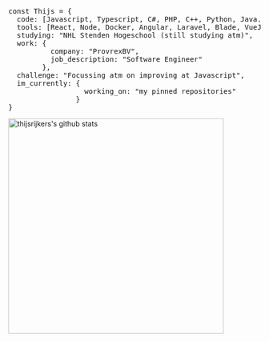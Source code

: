 <pre>const Thijs = {
  code: [Javascript, Typescript, C#, PHP, C++, Python, Java. Dart, SQL, CSS],
  tools: [React, Node, Docker, Angular, Laravel, Blade, VueJS, Unity, Flutter],
  studying: "NHL Stenden Hogeschool (still studying atm)",
  work: {
          company: "ProvrexBV",
          job_description: "Software Engineer"
        },
  challenge: "Focussing atm on improving at Javascript",
  im_currently: {
                  working_on: "my pinned repositories"
                }
}</pre>

<img align="left" width="430" height="auto" alt="thijsrijkers's github stats" src="https://github-readme-stats.vercel.app/api?username=thijsrijkers&amp;show_icons=true&amp;theme=algolia&amp;count_private=true&amp;include_all_commits=true" data-canonical-src="https://github-readme-stats.vercel.app/api?username=thijsrijkers&amp;show_icons=true&amp;theme=algolia&amp;count_private=true&amp;include_all_commits=true">

